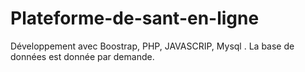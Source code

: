 # Plateforme-de-sant-en-ligne
Développement avec Boostrap, PHP, JAVASCRIP, Mysql . La base de données est donnée par demande.
